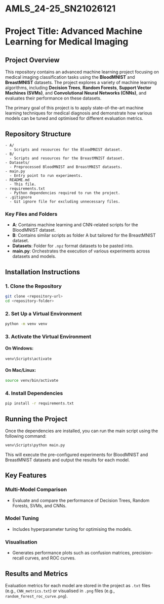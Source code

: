 
# AMLS_24-25_SN21026121

# Project Title: Advanced Machine Learning for Medical Imaging

## Project Overview

This repository contains an advanced machine learning project focusing on medical imaging classification tasks using the **BloodMNIST** and **BreastMNIST** datasets. The project explores a variety of machine learning algorithms, including **Decision Trees**, **Random Forests**, **Support Vector Machines (SVMs)**, and **Convolutional Neural Networks (CNNs)**, and evaluates their performance on these datasets.

The primary goal of this project is to apply state-of-the-art machine learning techniques for medical diagnosis and demonstrate how various models can be tuned and optimised for different evaluation metrics.

## Repository Structure

```
- A/
  - Scripts and resources for the BloodMNIST dataset.
- B/
  - Scripts and resources for the BreastMNIST dataset.
- Datasets/
  - Preprocessed BloodMNIST and BreastMNIST datasets.
- main.py
  - Entry point to run experiments.
- README.md
  - This file.
- requirements.txt
  - Python dependencies required to run the project.
- .gitignore
  - Git ignore file for excluding unnecessary files.
```

### Key Files and Folders

- **A**: Contains machine learning and CNN-related scripts for the BloodMNIST dataset.
- **B**: Contains similar scripts as folder A but tailored for the BreastMNIST dataset.
- **Datasets**: Folder for `.npz` format datasets to be pasted into.
- **main.py**: Orchestrates the execution of various experiments across datasets and models.

## Installation Instructions

### 1. Clone the Repository
```bash
git clone <repository-url>
cd <repository-folder>
```

### 2. Set Up a Virtual Environment
```bash
python -m venv venv
```

### 3. Activate the Virtual Environment

#### On Windows:
```bash
venv\Scripts\activate
```

#### On Mac/Linux:
```bash
source venv/bin/activate
```

### 4. Install Dependencies
```bash
pip install -r requirements.txt
```

## Running the Project

Once the dependencies are installed, you can run the main script using the following command:

```bash
venv\Scripts\python main.py
```

This will execute the pre-configured experiments for BloodMNIST and BreastMNIST datasets and output the results for each model.

## Key Features

### Multi-Model Comparison
- Evaluate and compare the performance of Decision Trees, Random Forests, SVMs, and CNNs.

### Model Tuning
- Includes hyperparameter tuning for optimising the models.

### Visualisation
- Generates performance plots such as confusion matrices, precision-recall curves, and ROC curves.

## Results and Metrics

Evaluation metrics for each model are stored in the project as `.txt` files (e.g., `CNN_metrics.txt`) or visualised in `.png` files (e.g., `random_forest_roc_curve.png`).
